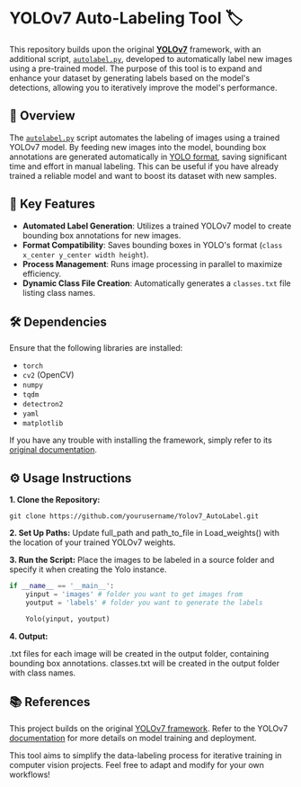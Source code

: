 # YOLOv7 Auto-Labeling Tool 🏷️

This repository builds upon the original [**YOLOv7**](https://github.com/WongKinYiu/yolov7) framework, with an additional script, [`autolabel.py`](https://github.com/DidoeS14/Yolov7_AutoLabel/blob/main/autolabel.py), developed to automatically label new images using a pre-trained model. The purpose of this tool is to expand and enhance your dataset by generating labels based on the model's detections, allowing you to iteratively improve the model's performance.

## 📄 Overview

The [`autolabel.py`](https://github.com/DidoeS14/Yolov7_AutoLabel/blob/main/autolabel.py) script automates the labeling of images using a trained YOLOv7 model. By feeding new images into the model, bounding box annotations are generated automatically in [YOLO format](https://docs.ultralytics.com/datasets/detect/), saving significant time and effort in manual labeling. This can be useful if you have already trained a reliable model and want to boost its dataset with new samples.

## 🚀 Key Features

- **Automated Label Generation**: Utilizes a trained YOLOv7 model to create bounding box annotations for new images.
- **Format Compatibility**: Saves bounding boxes in YOLO's format (`class x_center y_center width height`).
- **Process Management**: Runs image processing in parallel to maximize efficiency.
- **Dynamic Class File Creation**: Automatically generates a `classes.txt` file listing class names.

## 🛠️ Dependencies

Ensure that the following libraries are installed:
- `torch`
- `cv2` (OpenCV)
- `numpy`
- `tqdm`
- `detectron2`
- `yaml`
- `matplotlib`

If you have any trouble with installing the framework, simply refer to its [original documentation](https://github.com/WongKinYiu/yolov7?tab=readme-ov-file#official-yolov7).

## ⚙️ Usage Instructions
**1. Clone the Repository:**

`git clone https://github.com/yourusername/Yolov7_AutoLabel.git`

**2. Set Up Paths:** Update full_path and path_to_file in Load_weights() with the location of your trained YOLOv7 weights.

**3. Run the Script:** Place the images to be labeled in a source folder and specify it when creating the Yolo instance.

```python
if __name__ == '__main__':
    yinput = 'images' # folder you want to get images from
    youtput = 'labels' # folder you want to generate the labels

    Yolo(yinput, youtput)
 ```
**4. Output:**

.txt files for each image will be created in the output folder, containing bounding box annotations.
classes.txt will be created in the output folder with class names.
## 📚 References

This project builds on the original [YOLOv7 framework](https://github.com/WongKinYiu/yolov7). Refer to the YOLOv7 [documentation](https://docs.ultralytics.com/models/yolov7/#how-do-i-install-and-run-yolov7-for-a-custom-object-detection-project) for more details on model training and deployment.

This tool aims to simplify the data-labeling process for iterative training in computer vision projects. Feel free to adapt and modify for your own workflows!
